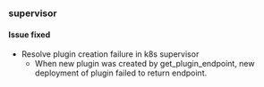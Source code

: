 ### supervisor

#### Issue fixed

- Resolve plugin creation failure in k8s supervisor
  - When new plugin was created by get_plugin_endpoint, new deployment of plugin failed to return endpoint.

